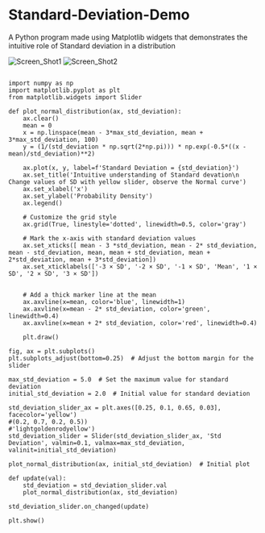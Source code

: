 # Standard-Deviation-Demo
 A Python program made using Matplotlib widgets that demonstrates the intuitive role of Standard deviation in  a distribution 

![Screen_Shot1]("Standard-Deviation-Demo/blob/main/Screenshot_20230826-151509_Pydroid%203.png")
![Screen_Shot2]("https://github.com/kephalian/Standard-Deviation-Demo/blob/main/Screenshot_20230826-151551_Pydroid%203.png")

````

import numpy as np
import matplotlib.pyplot as plt
from matplotlib.widgets import Slider

def plot_normal_distribution(ax, std_deviation):
    ax.clear()
    mean = 0
    x = np.linspace(mean - 3*max_std_deviation, mean + 3*max_std_deviation, 100)
    y = (1/(std_deviation * np.sqrt(2*np.pi))) * np.exp(-0.5*((x - mean)/std_deviation)**2)

    ax.plot(x, y, label=f'Standard Deviation = {std_deviation}')
    ax.set_title('Intuitive understanding of Standard devation\n Change values of SD with yellow slider, observe the Normal curve')
    ax.set_xlabel('x')
    ax.set_ylabel('Probability Density')
    ax.legend()

    # Customize the grid style
    ax.grid(True, linestyle='dotted', linewidth=0.5, color='gray')
    
    # Mark the x-axis with standard deviation values
    ax.set_xticks([ mean - 3 *std_deviation, mean - 2* std_deviation,   mean - std_deviation, mean, mean + std_deviation, mean + 2*std_deviation, mean + 3*std_deviation])
    ax.set_xticklabels(['-3 × SD', '-2 × SD', '-1 × SD', 'Mean', '1 × SD', '2 × SD', '3 × SD'])
    

    # Add a thick marker line at the mean
    ax.axvline(x=mean, color='blue', linewidth=1)
    ax.axvline(x=mean - 2* std_deviation, color='green', linewidth=0.4)
    ax.axvline(x=mean + 2* std_deviation, color='red', linewidth=0.4)

    plt.draw()

fig, ax = plt.subplots()
plt.subplots_adjust(bottom=0.25)  # Adjust the bottom margin for the slider

max_std_deviation = 5.0  # Set the maximum value for standard deviation
initial_std_deviation = 2.0  # Initial value for standard deviation

std_deviation_slider_ax = plt.axes([0.25, 0.1, 0.65, 0.03], facecolor='yellow')
#(0.2, 0.7, 0.2, 0.5))
#'lightgoldenrodyellow')
std_deviation_slider = Slider(std_deviation_slider_ax, 'Std Deviation', valmin=0.1, valmax=max_std_deviation, valinit=initial_std_deviation)

plot_normal_distribution(ax, initial_std_deviation)  # Initial plot

def update(val):
    std_deviation = std_deviation_slider.val
    plot_normal_distribution(ax, std_deviation)

std_deviation_slider.on_changed(update)

plt.show()
```` 
